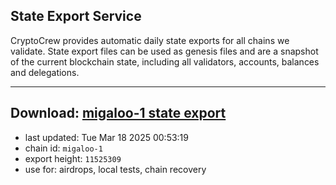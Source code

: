 ## State Export Service
CryptoCrew provides automatic daily state exports for all chains we validate. State export files can be used as genesis files and are a snapshot of the current blockchain state, including all validators, accounts, balances and delegations.

---
**Download: [migaloo-1 state export](https://dl-eu2.ccvalidators.com/SERVICE/migaloo/migaloo-1_export_11525309.json)**
---

- last updated: Tue Mar 18 2025 00:53:19
- chain id: `migaloo-1`
- export height: `11525309`
- use for: airdrops, local tests, chain recovery
